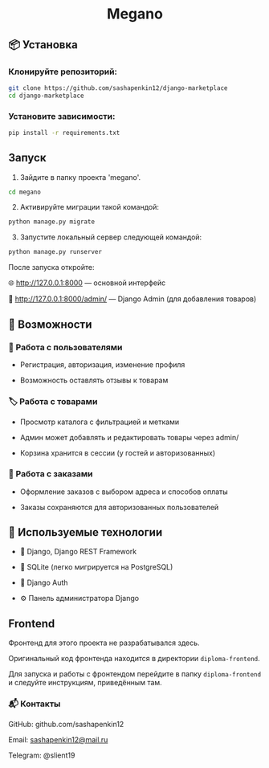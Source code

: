 ﻿<h1 align="center">Megano</h1>

## 📦 Установка

### Клонируйте репозиторий:

```bash
git clone https://github.com/sashapenkin12/django-marketplace
cd django-marketplace
```

### Установите зависимости:

```bash
pip install -r requirements.txt
```

## Запуск

1. Зайдите в папку проекта 'megano'.

```bash
cd megano
```

2. Активируйте миграции такой командой:

```bash
python manage.py migrate
```

3. Запустите локальный сервер следующей командой:

```bash
python manage.py runserver
```

После запуска откройте:

🌐 http://127.0.0.1:8000 — основной интерфейс

🔐 http://127.0.0.1:8000/admin/ — Django Admin (для добавления товаров)

## 📕 Возможности

### 👤 Работа с пользователями

- Регистрация, авторизация, изменение профиля

- Возможность оставлять отзывы к товарам

### 🏷️ Работа с товарами

- Просмотр каталога с фильтрацией и метками

- Админ может добавлять и редактировать товары через admin/

- Корзина хранится в сессии (у гостей и авторизованных)

### 🚚 Работа с заказами

- Оформление заказов с выбором адреса и способов оплаты

- Заказы сохраняются для авторизованных пользователей

## 🧰 Используемые технологии

- 🐍 Django, Django REST Framework

- 💾 SQLite (легко мигрируется на PostgreSQL)

- 🔐 Django Auth

- ⚙️ Панель администратора Django

## Frontend

Фронтенд для этого проекта не разрабатывался здесь.

Оригинальный код фронтенда находится в директории `diploma-frontend`.

Для запуска и работы с фронтендом перейдите в папку `diploma-frontend` и следуйте инструкциям, приведённым там.

### 📬 Контакты

GitHub: github.com/sashapenkin12

Email: sashapenkin12@mail.ru

Telegram: @slient19
